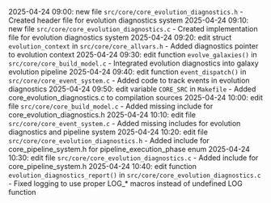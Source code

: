 <!-- Purpose: Record todays work to avoid duplication / forgotten work -->
<!-- Update Rules:
- A "group of edits" are changes made to a single function or header or equivalent, or a new file
- ALWAYS refer to this file BEFORE starting a new group of edits to avoid duplication
- ALWAYS write to this file AFTER finishing a group of edits before moving on
- Must have the following format:
  • <today's date> <24hr time right now>: <new/edit> <target function or equivalent> in <filename> - <short description of change>
  • E.g. 2025-04-23 14:23: edit function `write_log_to_destination()` in `src/core/core_logging.c` - Write a log message to a specific destination
  • E.g. 2025-04-17 09:55: new file `tests/test_pipeline.c` - Unit tests for pipeline phase system
- Always add to bottom of list
- If you discover duplication go back and check the code, then report and stop for instructions
-->

2025-04-24 09:00: new file `src/core/core_evolution_diagnostics.h` - Created header file for evolution diagnostics system
2025-04-24 09:10: new file `src/core/core_evolution_diagnostics.c` - Created implementation file for evolution diagnostics system
2025-04-24 09:20: edit struct `evolution_context` in `src/core/core_allvars.h` - Added diagnostics pointer to evolution context
2025-04-24 09:30: edit function `evolve_galaxies()` in `src/core/core_build_model.c` - Integrated evolution diagnostics into galaxy evolution pipeline
2025-04-24 09:40: edit function `event_dispatch()` in `src/core/core_event_system.c` - Added code to track events in evolution diagnostics
2025-04-24 09:50: edit variable `CORE_SRC` in `Makefile` - Added core_evolution_diagnostics.c to compilation sources
2025-04-24 10:00: edit file `src/core/core_build_model.c` - Added missing include for core_evolution_diagnostics.h
2025-04-24 10:10: edit file `src/core/core_event_system.c` - Added missing includes for evolution diagnostics and pipeline system
2025-04-24 10:20: edit file `src/core/core_evolution_diagnostics.h` - Added include for core_pipeline_system.h for pipeline_execution_phase enum
2025-04-24 10:30: edit file `src/core/core_evolution_diagnostics.c` - Added include for core_pipeline_system.h
2025-04-24 10:40: edit function `evolution_diagnostics_report()` in `src/core/core_evolution_diagnostics.c` - Fixed logging to use proper LOG_* macros instead of undefined LOG function

